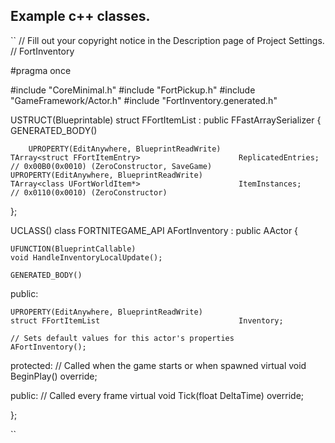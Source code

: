 ## Example c++ classes.

``
// Fill out your copyright notice in the Description page of Project Settings.
// FortInventory

#pragma once

#include "CoreMinimal.h"
#include "FortPickup.h"
#include "GameFramework/Actor.h"
#include "FortInventory.generated.h"

USTRUCT(Blueprintable)
struct FFortItemList : public FFastArraySerializer
{
	GENERATED_BODY()

		UPROPERTY(EditAnywhere, BlueprintReadWrite)
	TArray<struct FFortItemEntry>                      ReplicatedEntries;                                        // 0x00B0(0x0010) (ZeroConstructor, SaveGame)
	UPROPERTY(EditAnywhere, BlueprintReadWrite)
	TArray<class UFortWorldItem*>                      ItemInstances;                                            // 0x0110(0x0010) (ZeroConstructor)
};

UCLASS()
class FORTNITEGAME_API AFortInventory : public AActor
{

	UFUNCTION(BlueprintCallable)
	void HandleInventoryLocalUpdate();

	GENERATED_BODY()
	
public:	

	UPROPERTY(EditAnywhere, BlueprintReadWrite)
	struct FFortItemList                               Inventory;

	// Sets default values for this actor's properties
	AFortInventory();

protected:
	// Called when the game starts or when spawned
	virtual void BeginPlay() override;

public:	
	// Called every frame
	virtual void Tick(float DeltaTime) override;

	
	
};

``
